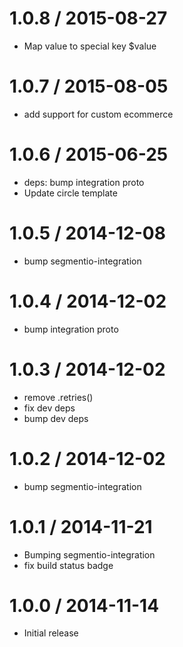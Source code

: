 
1.0.8 / 2015-08-27
==================

  * Map value to special key $value

1.0.7 / 2015-08-05
==================

  * add support for custom ecommerce

1.0.6 / 2015-06-25
==================

  * deps: bump integration proto
  * Update circle template


1.0.5 / 2014-12-08
==================

 * bump segmentio-integration

1.0.4 / 2014-12-02
==================

 * bump integration proto

1.0.3 / 2014-12-02
==================

 * remove .retries()
 * fix dev deps
 * bump dev deps

1.0.2 / 2014-12-02
==================

 * bump segmentio-integration

1.0.1 / 2014-11-21
==================

 * Bumping segmentio-integration
 * fix build status badge

1.0.0 / 2014-11-14
==================

  * Initial release
